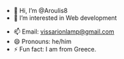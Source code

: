 - 👋 Hi, I’m @Aroulis8
- 👀 I’m interested in Web development
<!--- - 💞️ I’m looking to collaborate on ... --->
- 📫 Email: vissarionlamp@gmail.com
- 😄 Pronouns: he/him
- ⚡ Fun fact: I am from Greece.

<!---
Aroulis8/Aroulis8 is a ✨ special ✨ repository because its `README.md` (this file) appears on your GitHub profile.
You can click the Preview link to take a look at your changes.
--->
